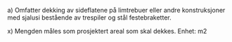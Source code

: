 a) Omfatter dekking av sideflatene på limtrebuer eller andre konstruksjoner med sjalusi bestående av trespiler og stål festebraketter.

x) Mengden måles som prosjektert areal som skal dekkes. Enhet: m2


